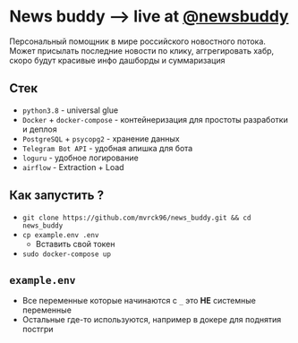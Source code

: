 # News buddy --> live at [@newsbuddy](https://t.me/mvrck_bot)

Персональный помощник в мире российского новостного потока. Может присылать последние новости по клику, аггрегировать хабр, скоро будут красивые инфо дашборды и суммаризация

## Стек

- `python3.8` - universal glue
- `Docker` + `docker-compose` - контейнеризация для простоты разработки и деплоя
- `PostgreSQL` + `psycopg2` - хранение данных
- `Telegram Bot API` - удобная апишка для бота
- `loguru` - удобное логирование
- `airflow` - Extraction + Load

## Как запустить ?

- `git clone https://github.com/mvrck96/news_buddy.git && cd news_buddy`
- `cp example.env .env`
  - Вставить свой токен
- `sudo docker-compose up`

## `example.env`

- Все переменные которые начинаются с `_` это **НЕ** системные переменные
- Остальные где-то используются, например в докере для поднятия постгри
